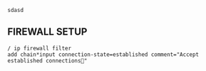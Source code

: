 
```miktrotik
sdasd
```

## FIREWALL SETUP

```miktrotik
/ ip firewall filter
add chain*input connection-state=established comment="Accept established connections"



```

